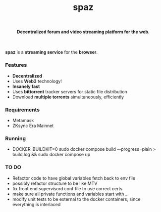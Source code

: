 <h1 align="center">
  <br>
  spaz
  <br>
  <br>
</h1>

<h4 align="center">Decentralized forum and video streaming platform for the web.</h4>

<br>

**spaz** is a **streaming service** for the **browser**. 


### Features
- **Decentralized**
- Uses **Web3** technology!
- **Insanely fast**
- Uses **bittorrent** tracker servers for static file distribution
- Download **multiple torrents** simultaneously, efficiently


### Requirements
 - Metamask
 - ZKsync Era Mainnet


### Running
  - DOCKER_BUILDKIT=0 sudo docker compose build --progress=plain > build.log &&  sudo docker compose up


### TO DO
  - Refactor code to have global variables fetch back to env file
  - possibly refactor structure to be like MTV
  - fix front end supervisord.conf file to use correct certs
  - make sure all private functions and variables start with _
  - modify unit tests to be external to the docker containers, since everything is interlaced
